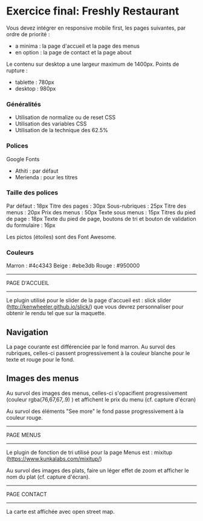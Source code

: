 # Exercice final: Freshly Restaurant

Vous devez intégrer en responsive mobile first, les pages suivantes, par ordre de priorité :
- a minima : la page d'accueil et la page des menus
- en option : la page de contact et la page about

Le contenu sur desktop a une largeur maximum de 1400px.
Points de rupture :
- tablette : 780px
- desktop : 980px

### Généralités
- Utilisation de normalize ou de reset CSS
- Utilisation des variables CSS
- Utilisation de la technique des 62.5%

### Polices

Google Fonts
- Athiti : par défaut
- Merienda : pour les titres

### Taille des polices

Par défaut : 18px
Titre des pages : 30px
Sous-rubriques : 25px
Titre des menus : 20px
Prix des menus : 50px
Texte sous menus : 15px
Titres du pied de page : 18px
Texte du pied de page, boutons de tri et bouton de validation du formulaire : 16px

Les pictos (étoiles) sont des Font Awesome.

### Couleurs

Marron : #4c4343
Beige : #ebe3db
Rouge : #950000

****************
 PAGE D'ACCUEIL
****************

Le plugin utilisé pour le slider de la page d'accueil est : slick slider (http://kenwheeler.github.io/slick/) que vous devrez personnaliser pour obtenir le rendu tel que sur la maquette.

Navigation
-----------
La page courante est différenciée par le fond marron.
Au survol des rubriques, celles-ci passent progressivement à la couleur blanche pour le texte et rouge pour le fond.

Images des menus
----------------
Au survol des images des menus, celles-ci s'opacifient progressivement (couleur rgba(76,67,67,.9) ) et affichent le prix du menu (cf. capture d'écran)

Au survol des éléments "See more" le fond passe progressivement à la couleur rouge.

************
 PAGE MENUS
************

Le plugin de fonction de tri utilisé pour la page Menus est : mixitup (https://www.kunkalabs.com/mixitup/)

Au survol des images des plats, faire un léger effet de zoom et afficher le nom du plat (cf. capture d'écran).

**************
 PAGE CONTACT
**************

La carte est affichée avec open street map.

